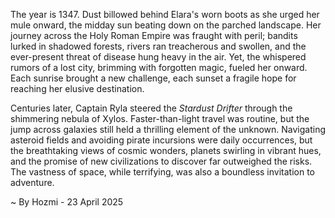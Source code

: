 
The year is 1347.  Dust billowed behind Elara's worn boots as she urged her mule onward, the midday sun beating down on the parched landscape.  Her journey across the Holy Roman Empire was fraught with peril; bandits lurked in shadowed forests, rivers ran treacherous and swollen, and the ever-present threat of disease hung heavy in the air. Yet, the whispered rumors of a lost city, brimming with forgotten magic, fueled her onward.  Each sunrise brought a new challenge, each sunset a fragile hope for reaching her elusive destination.

Centuries later, Captain Ryla steered the *Stardust Drifter* through the shimmering nebula of Xylos.  Faster-than-light travel was routine, but the jump across galaxies still held a thrilling element of the unknown.  Navigating asteroid fields and avoiding pirate incursions were daily occurrences, but the breathtaking views of cosmic wonders, planets swirling in vibrant hues, and the promise of new civilizations to discover far outweighed the risks. The vastness of space, while terrifying, was also a boundless invitation to adventure.

~ By Hozmi - 23 April 2025
